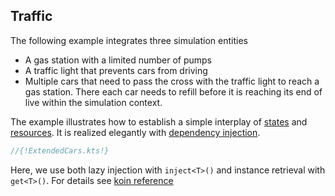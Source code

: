 ## Traffic

The following example integrates three simulation entities

* A gas station with a limited number of pumps
* A traffic light that prevents cars from driving
* Multiple cars that need to pass the cross with the traffic light to reach a gas station. There each car needs to refill before it is reaching its end of live within the simulation context.

The example illustrates how to establish a simple interplay of  [states](../state.md) and [resources](../resource.md). It is realized elegantly with [dependency injection](../basics.md#dependency-injection).

```kotlin
//{!ExtendedCars.kts!}
```

Here,  we use both lazy injection with `inject<T>()` and instance retrieval with `get<T>()`. For details see [koin reference](https://doc.insert-koin.io/#/koin-core/injection-parameters)

